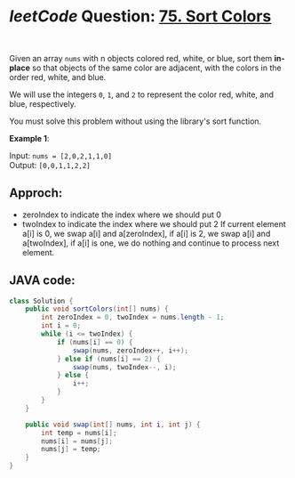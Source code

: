 # _leetCode_ Question: [75. Sort Colors](https://leetcode.com/problems/sort-colors/)

<br>

Given an array `nums` with n objects colored red, white, or blue, sort them **in-place** so that objects of the same color are adjacent, with the colors in the order red, white, and blue.

We will use the integers `0`, `1`, and `2` to represent the color red, white, and blue, respectively.

You must solve this problem without using the library's sort function.

**Example 1**:

Input: `nums = [2,0,2,1,1,0]`  
Output: `[0,0,1,1,2,2]`

## Approch:

- zeroIndex to indicate the index where we should put 0
- twoIndex to indicate the index where we should put 2
  If current element a[i] is 0, we swap a[i] and a[zeroIndex], if a[i] is 2, we swap a[i] and a[twoIndex], if a[i] is one, we do nothing and continue to process next element.

## JAVA code:

```JAVA
class Solution {
    public void sortColors(int[] nums) {
        int zeroIndex = 0, twoIndex = nums.length - 1;
        int i = 0;
        while (i <= twoIndex) {
            if (nums[i] == 0) {
                swap(nums, zeroIndex++, i++);
            } else if (nums[i] == 2) {
                swap(nums, twoIndex--, i);
            } else {
                i++;
            }
        }
    }

    public void swap(int[] nums, int i, int j) {
        int temp = nums[i];
        nums[i] = nums[j];
        nums[j] = temp;
    }
}
```
